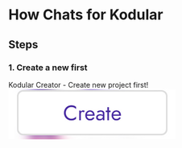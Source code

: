 # How Chats for Kodular
## Steps
### 1. Create a new first
Kodular Creator - Create new project first!
![Kodular](images/bandicam%202022-12-15%2016-23-29-040.jpg)
